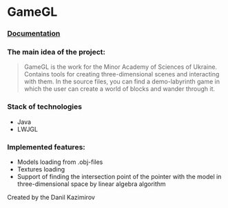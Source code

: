 # GameGL
### [Documentation](https://drive.google.com/open?id=0B_Ji9DdaRqhMV3EtMjN4UGtBbm8)
### The main idea of the project:

> GameGL is the work for the Minor Academy of Sciences of Ukraine. Contains tools for creating three-dimensional scenes and interacting with them. In the source files, you can find a demo-labyrinth game in which the user can create a world of blocks and wander through it.



### Stack of technologies
* Java
* LWJGL


### Implemented features:
* Models loading from .obj-files
* Textures loading
* Support of finding the intersection point of the pointer with the model in three-dimensional space by linear algebra algorithm


Created by the Danil Kazimirov 
